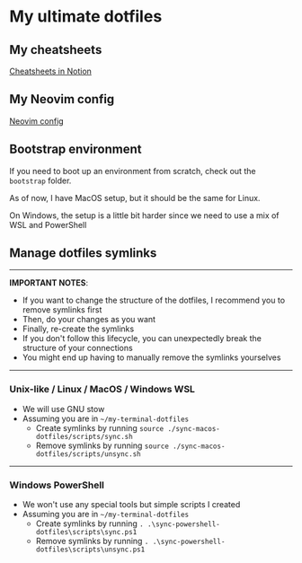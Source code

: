 # My ultimate dotfiles

## My cheatsheets

[Cheatsheets in Notion](https://tudope.notion.site/Cheatsheets-5315b36f45cd41ab899d8f4538bb0e1f?pvs=4)

## My Neovim config

[Neovim config](./sync/nvim/README.md)

## Bootstrap environment

If you need to boot up an environment from scratch, check out the `bootstrap` folder.

As of now, I have MacOS setup, but it should be the same for Linux.

On Windows, the setup is a little bit harder since we need to use a mix of WSL and PowerShell

## Manage dotfiles symlinks

---

**IMPORTANT NOTES**:

- If you want to change the structure of the dotfiles, I recommend you to remove symlinks first
- Then, do your changes as you want
- Finally, re-create the symlinks
- If you don't follow this lifecycle, you can unexpectedly break the structure of your connections
- You might end up having to manually remove the symlinks yourselves

---

### Unix-like / Linux / MacOS / Windows WSL

- We will use GNU stow
- Assuming you are in `~/my-terminal-dotfiles`
  - Create symlinks by running `source ./sync-macos-dotfiles/scripts/sync.sh`
  - Remove symlinks by running `source ./sync-macos-dotfiles/scripts/unsync.sh`

---

### Windows PowerShell

- We won't use any special tools but simple scripts I created
- Assuming you are in `~/my-terminal-dotfiles`
  - Create symlinks by running `. .\sync-powershell-dotfiles\scripts\sync.ps1`
  - Remove symlinks by running `. .\sync-powershell-dotfiles\scripts\unsync.ps1`
